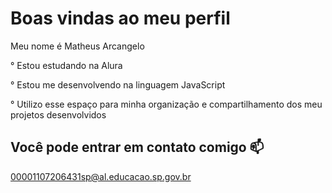 <h1>Boas vindas ao meu perfil</h1>

Meu nome é Matheus Arcangelo


° Estou estudando na Alura


° Estou me desenvolvendo na linguagem JavaScript


° Utilizo esse espaço para minha organização e compartilhamento dos meu projetos desenvolvidos



<h2>Você pode entrar em contato comigo 📫</h2>

00001107206431sp@al.educacao.sp.gov.br
